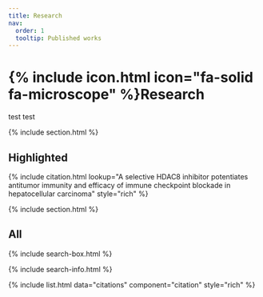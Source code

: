 ```yaml
---
title: Research
nav:
  order: 1
  tooltip: Published works
---
```


# {% include icon.html icon="fa-solid fa-microscope" %}Research

test test

{% include section.html %}

## Highlighted

{% include citation.html lookup="A selective HDAC8 inhibitor potentiates antitumor immunity and efficacy of immune checkpoint blockade in hepatocellular carcinoma" style="rich" %}

{% include section.html %}

## All

{% include search-box.html %}

{% include search-info.html %}

{% include list.html data="citations" component="citation" style="rich" %}
